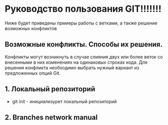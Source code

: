 # Руководство пользования GIT!!!!!!!
Ниже будет приведены прмиеры работы с ветками, а также решение возможных конфликтов
## Возможные конфликты. Способы их решения.
Конфликты могут возникнуть в случае слияния двух или более веток со внесенными в них изменениях на одинаковых строках кода. Для решения конфликта необходимо выбрать нужный вариант из предложенных опций Git.
## 1. Локальный репозиторий
* git init - инициализурет локальный репозиторий
## 2. Branches network manual
